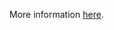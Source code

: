 More information [here](https://docs.prismacloud.io/en/enterprise-edition/policy-reference/google-cloud-policies/google-cloud-iam-policies/bc-google-cloud-117).
